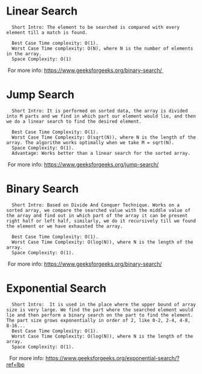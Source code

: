  
# Linear Search
      Short Intro: The element to be searched is compared with every element till a match is found.

      Best Case Time complexity: O(1).
      Worst Case Time complexity: O(N), where N is the number of elements in the array.    
      Space Complexity: O(1)
    
 For more info: https://www.geeksforgeeks.org/binary-search/ 
 
# Jump Search    
      Short Intro: It is performed on sorted data, the array is divided into M parts and we find in which part our element would lie, and then we do a linear search to find the desired element.

      Best Case Time Complexity: O(1).    
      Worst Case Time Complexity: O(sqrt(N)), where N is the length of the array. The algorithm works optimally when we take M = sqrt(N).    
      Space Complexity: O(1).
      Advantage: Works better than a linear search for the sorted array.
    
 For more info: https://www.geeksforgeeks.org/jump-search/
 
# Binary Search
      Short Intro: Based on Divide And Conquer Technique. Works on a sorted array, we compare the searched value with the middle value of the array and find out in which part of the array it can be present right half or left half, similarly, we do it recursively till we found the element or we have exhausted the array. 

      Best Case Time Complexity: O(1).   
      Worst Case Time Complexity: O(log(N)), where N is the length of the array.    
      Space Complexity: O(1).
    
 For more info: https://www.geeksforgeeks.org/binary-search/
 
# Exponential Search
      Short Intro:  It is used in the place where the upper bound of array size is very large. We find the part where the searched element would lie and then perform a binary search on the part to find the element. The part size grows exponentially in order of 2, like 0-2, 2-4, 4-8, 8-16...
      Best Case Time Complexity: O(1).    
      Worst Case Time Complexity: O(log(N)), where N is the length of the array.    
      Space Complexity: O(1).
    
  For more info: https://www.geeksforgeeks.org/exponential-search/?ref=lbp

